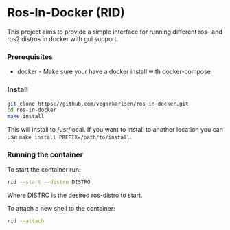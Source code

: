 # Ros-In-Docker (RID)

<!--This project is a template for running a general ros noetic image in a docker container, with gui support. It is ment to be a quick template to easy set up a ros noetic environment for testing puposes.-->

This project aims to provide a simple interface for running different ros- and ros2 distros in docker with gui support.

### Prerequisites

- docker - Make sure your have a docker install with docker-compose

### Install

```bash
git clone https://github.com/vegarkarlsen/ros-in-docker.git
cd ros-in-docker
make install 
```

This will install to /usr/local. If you want to install to another location you can use `make install PREFIX=/path/to/install`.

### Running the container

To start the container run:

```bash
rid --start --distro DISTRO
```

Where DISTRO is the desired ros-distro to start.

To attach a new shell to the container:

```bash
rid --attach
```
